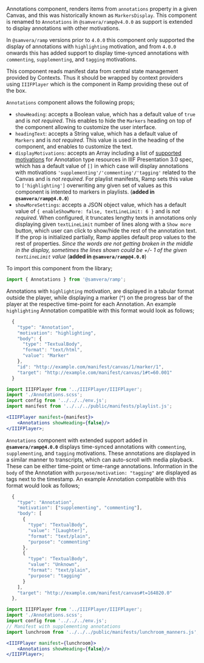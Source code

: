 Annotations component, renders items from `annotations` property in a given Canvas, and this was historically known as `MarkersDisplay`. This component is renamed to `Annotations` in `@samvera/ramp@v4.0.0` as support is extended to display annotations with other motivations.

In `@samvera/ramp` versions prior to `4.0.0` this component only supported the display of annotations with `highlighting` motivation, and from `4.0.0` onwards this has added support to display time-synced annotations with `commenting`, `supplementing`, and `tagging` motivations.

This component reads manifest data from central state management provided by Contexts. Thus it should be wrapped by context providers using `IIIFPlayer` which is the component in Ramp providing these out of the box.

`Annotations` component allows the following props;
- `showHeading`: accepts a Boolean value, which has a default value of `true` and is _not required_. This enables to hide the `Markers` heading on top of the component allowing to customize the user interface.
- `headingText`: accepts a String value, which has a default value of `Markers` and is _not required_. This value is used in the heading of the component, and enables to customize the text.
- `displayMotivations`: accepts an Array including a list of [supported motivations](https://iiif.io/api/registry/motivations/) for Annotation type resources in IIIF Presentation 3.0 spec, which has a default value of `[]` in which case will display annotations with motivations `'supplementing'/'commenting'/'tagging'` related to the Canvas and is _not required_. For playlist manifests, Ramp sets this value to `['highlighting']` overwriting any given set of values as this component is intented to markers in playlists. (**added in `@samvera/ramp@4.0.0`**)
- `showMoreSettings`: accepts a JSON object value, which has a default value of `{ enableShowMore: false, textLineLimit: 6 }` and is _not required_. When configured, it truncates lengthy texts in annotations only displaying given `textLineLimit` number of lines along with a `Show more` button, which user can click to show/hide the rest of the annotation text. If the prop is initialized partially, Ramp applies default prop values to the rest of properties. _Since the words are not getting broken in the middle in the display, sometimes the lines shown could be +/- 1 of the given `textLineLimit` value_ (**added in `@samvera/ramp@4.0.0`**)

To import this component from the library;

```js static
import { Annotations } from '@samvera/ramp';
```

Annotations with `highlighting` motivation, are displayed in a tabular format outside the player, while displaying a marker (^) on the progress bar of the player at the respective time-point for each Annotation. An example `highlighting` Annotation compatible with this format would look as follows;
```js static
  {
    "type": "Annotation",
    "motivation": "highlighting",
    "body": {
      "type": "TextualBody",
      "format": "text/html",
      "value": "Marker"
    },
    "id": "http://example.com/manifest/canvas/1/marker/1",
    "target": "http://example.com/manifest/canvas/1#t=60.001"
  }
```

```jsx inside Markdown
import IIIFPlayer from '../IIIFPlayer/IIIFPlayer';
import './Annotations.scss';
import config from '../../../env.js';
import manifest from '../../../public/manifests/playlist.js';

<IIIFPlayer manifest={manifest}>
    <Annotations showHeading={false}/>
</IIIFPlayer>;
```

`Annotations` component with extended support added in **`@samvera/ramp@4.0.0`** displays time-synced annotations with `commenting`, `supplementing`, and `tagging` motivations. These annotations are displayed in a similar manner to transcripts, which can auto-scroll with media playback. These can be either time-point or time-range annotations. Information in the `body` of the Annotation with `purpose/motivation: "tagging"` are displayed as tags next to the timestamp.
An example Annotation compatible with this format would look as follows;
```js static
  {
    "type": "Annotation",
    "motivation": ["supplementing", "commenting"],
    "body": [
      {
        "type": "TextualBody",
        "value": "[Laughter]",
        "format": "text/plain",
        "purpose": "commenting"
      },
      {
        "type": "TextualBody",
        "value": "Unknown",
        "format": "text/plain",
        "purpose": "tagging"
      }
    ],
    "target": "http://example.com/manifest/canvas#t=164820.0"
  },
```

```jsx inside Markdown
import IIIFPlayer from '../IIIFPlayer/IIIFPlayer';
import './Annotations.scss';
import config from '../../../env.js';
// Manifest with supplementing annotations
import lunchroom from '../../../public/manifests/lunchroom_manners.js';

<IIIFPlayer manifest={lunchroom}>
    <Annotations showHeading={false}/>
</IIIFPlayer>;
```
